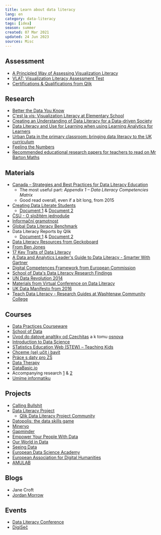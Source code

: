 ```yaml
---
title: Learn about data literacy
lang: en 
category: data-literacy
tags: [idea]
season: summer
created: 07 Mar 2021
updated: 24 Jun 2023
sources: Misc
---
```


## Assessment
- [A Principled Way of Assessing Visualization Literacy](../__files/assessing-visualization-literacy.pdf)
- [VLAT: Visualization Literacy Assessment Test](https://www.bckwon.com/publication/vlat/)
- [Certifications & Qualifications from Qlik](https://www.qlik.com/us/services/training/certifications-and-qualifications)

## Research
- [Better the Data You Know](../__files/better-data-you-know.pdf)
- [C'est la vis: Visualization Literacy at Elementary School](https://www.microsoft.com/en-us/research/project/cest-la-vis-visualization-literacy-elementary-school/)
- [Creating an Understanding of Data Literacy for a Data-driven Society](../__files/data-driven-society.pdf)
- [Data Literacy and Use for Learning when using Learning Analytics for Learners](../__files/data-literacy-for-learning.pdf)
- [Urban Data in the primary classroom: bringing data literacy to the UK curriculum](../__files/bringing-data-literacy-into-uk-curriculum.pdf)
- [Feeling the Numbers](../__files/the-feeling-of-numbers.pdf)
- [Recommended educational research papers for teachers to read on Mr Barton Maths](http://mrbartonmaths.com/teachers/research/)

## Materials
- [Canada – Strategies and Best Practices for Data Literacy Education](../__files/strategies-and-best-practices-for-data-education.pdf)
	- The most useful part: *Appendix 1 – Data Literacy Competencies Matrix*
	- Good read overall, even if a bit long, from 2015
- [Creating Data Literate Students](http://datalit.sites.uofmhosting.net/)
	- [Document 1](../__files/creating-data-literate-students.pdf) & [Document 2](../__files/data-literacy-in-the-real-world.pdf)
- [ČSÚ - O složitém jednoduše](../__files/o-slozitem-jednoduse.pdf)
- [Informační gramotnost](../__files/informacni-gramotnost.pdf)
- [Global Data Literacy Benchmark](../__files/global-data-literacy-benchmark.pdf)
- Data Literacy Reports by Qlik
	- [Document 1](../__files/driving-data-literacy-in-the-enterprise.pdf) & [Document 2](../__files/developing-a-data-literate-workforce.pdf)
- [Data Literacy Resources from Geckoboard](https://www.geckoboard.com/learn/data-literacy/)
- [From Ben Jones](https://dataliteracy.com/resources/)
- [17 Key Traits of Data Literacy](../__files/key-traits-data-literacy.pdf)
- [A Data and Analytics Leader's Guide to Data Literacy - Smarter With Gartner](https://www.gartner.com/smarterwithgartner/a-data-and-analytics-leaders-guide-to-data-literacy/)
- [Digital Competences Framework from European Commission](../__files/digital-competence-framework.pdf)
- [School of Data's Data Literacy Research Findings](https://schoolofdata.org/2016/01/08/our-data-literacy-research-findings/)
- [UN Data Revolution 2014](../__files/a-world-that-counts.pdf)
- [Materials from Virtual Conference on Data Literacy](http://datalit.sites.uofmhosting.net/conference/schedule/)
- [UK Data Manifesto from 2016](../__files/education-and-skills-for-the-data-economy.pdf)
- [Teach Data Literacy - Research Guides at Washtenaw Community College](http://libguides.wccnet.edu/c.php?g=587806&p=4258823)

## Courses
- [Data Practices Courseware](https://datapractices.org/courseware/)
- [School of Data](https://schoolofdata.org/courses/)
- [Úvod do datové analtiky od Czechitas](../__files/czechitas-data-academy-uvod.pdf) a k tomu [osnova](../__files/czechitas-data-academy-osnova.pdf)
- [Introduction to Data Science](https://www.introdatascience.org/)
- [STatistics Education Web (STEW) – Teaching Kids](https://www.amstat.org/asa/education/stew/home.aspx)
- [Chceme (se) učit i bavit](http://math4u.vsb.cz/cs)
- [Práce s daty pro ZŠ](https://pracesdaty.zcu.cz/)
- [Data Therapy](https://datatherapy.org/activities/)
- [DataBasic.io](https://databasic.io/en/)
- Accompanying research [1](https://www.media.mit.edu/publications/databasic-design-principles-tools-and-activities-for-data-literacy-learners/) & [2](https://www.media.mit.edu/publications/designing-tools-and-activities-for-data-literacy-learners/)
- [Umíme informatiku](https://www.umimeinformatiku.cz/)

## Projects
- [Calling Bullshit](https://callingbullshit.org/index.html)
- [Data Literacy Project](https://thedataliteracyproject.org/)
	- [Qlik Data Literacy Project Community](https://forum.thedataliteracyproject.org/)
- [Datopolis: the data skills game](https://missiondrive.io/datopolis)
- [Minervo](https://www.minervo.cz/)
- [Gapminder](https://www.gapminder.org/)
- [Empower Your People With Data](https://www.gobeyondthedata.com/)
- [Our World in Data](https://ourworldindata.org/)
- [Seeing Data](http://seeingdata.org/)
- [European Data Science Academy](http://edsa-project.eu/news/)
- [European Association for Digital Humanities](https://eadh.org/projects)
- [AMULAB](https://ksvi.mff.cuni.cz/amulab/index.php/cs/amulab/)

## Blogs
- Jane Croft
- [Jordan Morrow](https://blog.qlik.com/jordan-morrow/)

## Events
- [Data Literacy Conference](http://dataliteracyconference.net/2018/english/#About)
- [DigiSeč](https://digisec.npi.cz/)